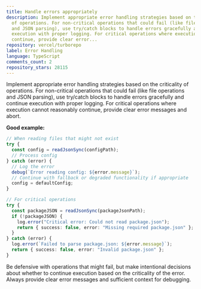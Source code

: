 ```yaml
---
title: Handle errors appropriately
description: Implement appropriate error handling strategies based on the criticality
  of operations. For non-critical operations that could fail (like file operations
  and JSON parsing), use try/catch blocks to handle errors gracefully and continue
  execution with proper logging. For critical operations where execution cannot reasonably
  continue, provide clear error...
repository: vercel/turborepo
label: Error Handling
language: TypeScript
comments_count: 2
repository_stars: 28115
---
```


Implement appropriate error handling strategies based on the criticality of operations. For non-critical operations that could fail (like file operations and JSON parsing), use try/catch blocks to handle errors gracefully and continue execution with proper logging. For critical operations where execution cannot reasonably continue, provide clear error messages and abort.

**Good example:**
```typescript
// When reading files that might not exist
try {
  const config = readJsonSync(configPath);
  // Process config
} catch (error) {
  // Log the error
  debug(`Error reading config: ${error.message}`);
  // Continue with fallback or degraded functionality if appropriate
  config = defaultConfig;
}

// For critical operations
try {
  const packageJSON = readJsonSync(packageJsonPath);
  if (!packageJSON) {
    log.error("Critical error: Could not read package.json");
    return { success: false, error: "Missing required package.json" };
  }
} catch (error) {
  log.error(`Failed to parse package.json: ${error.message}`);
  return { success: false, error: "Invalid package.json" };
}
```

Be defensive with operations that might fail, but make intentional decisions about whether to continue execution based on the criticality of the error. Always provide clear error messages and sufficient context for debugging.